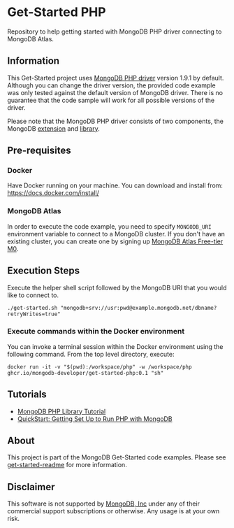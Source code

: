 # Get-Started PHP

Repository to help getting started with MongoDB PHP driver connecting to MongoDB Atlas.

## Information

This Get-Started project uses [MongoDB PHP driver](https://docs.mongodb.com/drivers/php/) version 1.9.1 by default. Although you can change the driver version, the provided code example was only tested against the default version of MongoDB driver. There is no guarantee that the code sample will work for all possible versions of the driver. 

Please note that the MongoDB PHP driver consists of two components, the MongoDB [extension](https://github.com/mongodb/mongo-php-driver) and [library](https://docs.mongodb.com/php-library/current/).



## Pre-requisites 

### Docker 

Have Docker running on your machine. You can download and install from: https://docs.docker.com/install/

### MongoDB Atlas

In order to execute the code example, you need to specify `MONGODB_URI` environment variable to connect to a MongoDB cluster. If you don't have an existing cluster, you can create one by signing up [MongoDB Atlas Free-tier M0](https://docs.atlas.mongodb.com/getting-started/). 

##  Execution Steps 

Execute the helper shell script followed by the MongoDB URI that you would like to connect to. 

```
./get-started.sh "mongodb+srv://usr:pwd@example.mongodb.net/dbname?retryWrites=true"
```

### Execute commands within the Docker environment 

You can invoke a terminal session within the Docker environment using the following command.
From the top level directory, execute: 
```
docker run -it -v "$(pwd):/workspace/php" -w /workspace/php ghcr.io/mongodb-developer/get-started-php:0.1 "sh"
```


## Tutorials

* [MongoDB PHP Library Tutorial](https://docs.mongodb.com/php-library/current/tutorial/)
* [QuickStart: Getting Set Up to Run PHP with MongoDB](https://developer.mongodb.com/quickstart/php-setup/)

## About 

This project is part of the MongoDB Get-Started code examples. Please see [get-started-readme](https://github.com/mongodb-developer/get-started-readme) for more information. 

## Disclaimer

This software is not supported by [MongoDB, Inc](https://www.mongodb.com)
under any of their commercial support subscriptions or otherwise. Any usage is at your own risk.
